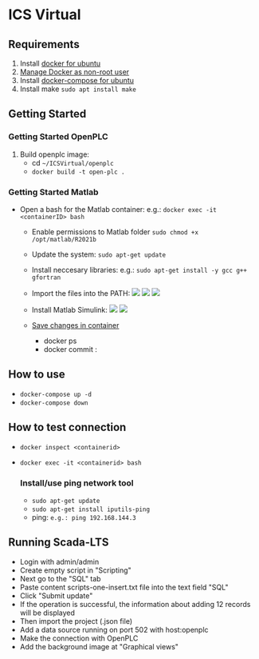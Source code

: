 # ICS Virtual

## Requirements
1. Install [docker for ubuntu](https://docs.docker.com/engine/install/ubuntu/)
2. [Manage Docker as non-root user](https://docs.docker.com/engine/install/linux-postinstall/)
3. Install [docker-compose for ubuntu](https://docs.docker.com/compose/install/)
4. Install make `sudo apt install make`

## Getting Started

  ### Getting Started OpenPLC
  1. Build openplc image: 
      * cd `~/ICSVirtual/openplc`
      * `docker build -t open-plc .`
  
  ### Getting Started Matlab
  - Open a bash for the Matlab container: e.g.: `docker exec -it <containerID> bash`
  
    - Enable permissions to Matlab folder `sudo chmod +x /opt/matlab/R2021b`
  
    - Update the system: `sudo apt-get update`
  
    - Install neccesary libraries: e.g.: `sudo apt-get install -y gcc g++ gfortran`
  
    - Import the files into the PATH:
      <img src="https://github.com/sfl0r3nz05/ICSVirtual/blob/main/images/simulink3.png">
      <img src="https://github.com/sfl0r3nz05/ICSVirtual/blob/main/images/simulink4.png">
      <img src="https://github.com/sfl0r3nz05/ICSVirtual/blob/main/images/simulink5.png">

    - Install Matlab Simulink:
      <img src="https://github.com/sfl0r3nz05/ICSVirtual/blob/main/images/simulink1.png">
      <img src="https://github.com/sfl0r3nz05/ICSVirtual/blob/main/images/simulink2.png">

    - [Save changes in container](https://www.mathworks.com/help/cloudcenter/ug/save-changes-in-containers.html)
        - docker ps
        - docker commit <containerID> <repository>:<tag>

## How to use
- `docker-compose up -d`
- `docker-compose down`

## How to test connection
- `docker inspect <containerid>`
- `docker exec -it <containerid> bash`
  
  ### Install/use ping network tool
    - `sudo apt-get update`
    - `sudo apt-get install iputils-ping`
    - ping: `e.g.: ping 192.168.144.3`

## Running Scada-LTS
- Login with admin/admin
- Create empty script in "Scripting"
- Next go to the "SQL" tab
- Paste content scripts-one-insert.txt file into the text field "SQL"
- Click "Submit update"
- If the operation is successful, the information about adding 12 records will be displayed
- Then import the project (.json file) 
- Add a data source running on port 502 with host:openplc
- Make the connection with OpenPLC
- Add the background image at "Graphical views"